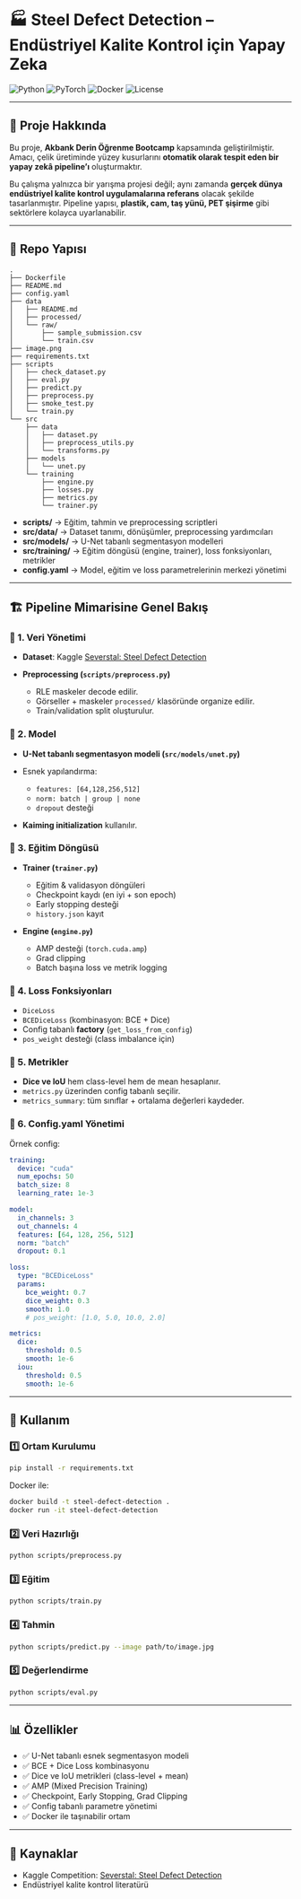 # 🏭 Steel Defect Detection – Endüstriyel Kalite Kontrol için Yapay Zeka

![Python](https://img.shields.io/badge/Python-3.10%2B-blue)
![PyTorch](https://img.shields.io/badge/PyTorch-2.x-red)
![Docker](https://img.shields.io/badge/Docker-ready-blue)
![License](https://img.shields.io/badge/License-MIT-green)

---

## 🎯 Proje Hakkında

Bu proje, **Akbank Derin Öğrenme Bootcamp** kapsamında geliştirilmiştir.
Amacı, çelik üretiminde yüzey kusurlarını **otomatik olarak tespit eden bir yapay zekâ pipeline’ı** oluşturmaktır.

Bu çalışma yalnızca bir yarışma projesi değil; aynı zamanda **gerçek dünya endüstriyel kalite kontrol uygulamalarına referans** olacak şekilde tasarlanmıştır.
Pipeline yapısı, **plastik, cam, taş yünü, PET şişirme** gibi sektörlere kolayca uyarlanabilir.

---

## 📂 Repo Yapısı

```
.
├── Dockerfile
├── README.md
├── config.yaml
├── data
│   ├── README.md
│   ├── processed/
│   └── raw/
│       ├── sample_submission.csv
│       └── train.csv
├── image.png
├── requirements.txt
├── scripts
│   ├── check_dataset.py
│   ├── eval.py
│   ├── predict.py
│   ├── preprocess.py
│   ├── smoke_test.py
│   └── train.py
└── src
    ├── data
    │   ├── dataset.py
    │   ├── preprocess_utils.py
    │   └── transforms.py
    ├── models
    │   └── unet.py
    └── training
        ├── engine.py
        ├── losses.py
        ├── metrics.py
        └── trainer.py
```

- **scripts/** → Eğitim, tahmin ve preprocessing scriptleri
- **src/data/** → Dataset tanımı, dönüşümler, preprocessing yardımcıları
- **src/models/** → U-Net tabanlı segmentasyon modelleri
- **src/training/** → Eğitim döngüsü (engine, trainer), loss fonksiyonları, metrikler
- **config.yaml** → Model, eğitim ve loss parametrelerinin merkezi yönetimi

---

## 🏗️ Pipeline Mimarisine Genel Bakış

### 🔹 1. Veri Yönetimi

- **Dataset**: Kaggle [Severstal: Steel Defect Detection](https://www.kaggle.com/c/severstal-steel-defect-detection)
- **Preprocessing (`scripts/preprocess.py`)**

  - RLE maskeler decode edilir.
  - Görseller + maskeler `processed/` klasöründe organize edilir.
  - Train/validation split oluşturulur.

### 🔹 2. Model

- **U-Net tabanlı segmentasyon modeli (`src/models/unet.py`)**
- Esnek yapılandırma:

  - `features: [64,128,256,512]`
  - `norm: batch | group | none`
  - `dropout` desteği

- **Kaiming initialization** kullanılır.

### 🔹 3. Eğitim Döngüsü

- **Trainer (`trainer.py`)**

  - Eğitim & validasyon döngüleri
  - Checkpoint kaydı (en iyi + son epoch)
  - Early stopping desteği
  - `history.json` kayıt

- **Engine (`engine.py`)**

  - AMP desteği (`torch.cuda.amp`)
  - Grad clipping
  - Batch başına loss ve metrik logging

### 🔹 4. Loss Fonksiyonları

- `DiceLoss`
- `BCEDiceLoss` (kombinasyon: BCE + Dice)
- Config tabanlı **factory** (`get_loss_from_config`)
- `pos_weight` desteği (class imbalance için)

### 🔹 5. Metrikler

- **Dice ve IoU** hem class-level hem de mean hesaplanır.
- `metrics.py` üzerinden config tabanlı seçilir.
- `metrics_summary`: tüm sınıflar + ortalama değerleri kaydeder.

### 🔹 6. Config.yaml Yönetimi

Örnek config:

```yaml
training:
  device: "cuda"
  num_epochs: 50
  batch_size: 8
  learning_rate: 1e-3

model:
  in_channels: 3
  out_channels: 4
  features: [64, 128, 256, 512]
  norm: "batch"
  dropout: 0.1

loss:
  type: "BCEDiceLoss"
  params:
    bce_weight: 0.7
    dice_weight: 0.3
    smooth: 1.0
    # pos_weight: [1.0, 5.0, 10.0, 2.0]

metrics:
  dice:
    threshold: 0.5
    smooth: 1e-6
  iou:
    threshold: 0.5
    smooth: 1e-6
```

---

## 🚀 Kullanım

### 1️⃣ Ortam Kurulumu

```bash
pip install -r requirements.txt
```

Docker ile:

```bash
docker build -t steel-defect-detection .
docker run -it steel-defect-detection
```

### 2️⃣ Veri Hazırlığı

```bash
python scripts/preprocess.py
```

### 3️⃣ Eğitim

```bash
python scripts/train.py
```

### 4️⃣ Tahmin

```bash
python scripts/predict.py --image path/to/image.jpg
```

### 5️⃣ Değerlendirme

```bash
python scripts/eval.py
```

---

## 📊 Özellikler

- ✅ U-Net tabanlı esnek segmentasyon modeli
- ✅ BCE + Dice Loss kombinasyonu
- ✅ Dice ve IoU metrikleri (class-level + mean)
- ✅ AMP (Mixed Precision Training)
- ✅ Checkpoint, Early Stopping, Grad Clipping
- ✅ Config tabanlı parametre yönetimi
- ✅ Docker ile taşınabilir ortam

---

## 📌 Kaynaklar

- Kaggle Competition: [Severstal: Steel Defect Detection](https://www.kaggle.com/c/severstal-steel-defect-detection)
- Endüstriyel kalite kontrol literatürü
